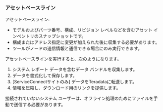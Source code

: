 ### アセットベースライン

アセットベースライン:

-   モデルおよびパーツ番号、構成、リビジョン レベルなどを含むアセット インベントリのスナップショットです。
-   構成またはアドレス指定に変更が加えられた後に収集する必要があります。
-   ツールがノードの送信情報と通信できる場合にのみ実行できます。

アセットベースラインを実行すると、次のようになります。

1.  システム レポート データを含むデータ バンドルを収集します。
2.  データを書式化して保存します。
3.  \[ServiceConnectサイトのみ\] データをTeradataに転送します。
4.  情報を圧縮し、ダウンロード用のリンクを提供します。

接続されていないシステム ユーザーは、オフライン処理のためにファイルを手動で送信する必要があります。
